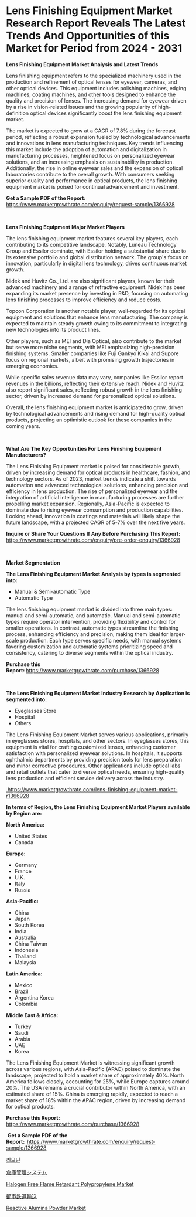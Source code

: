 <p><h1>Lens Finishing Equipment Market Research Report Reveals The Latest Trends And Opportunities of this Market for Period from 2024 - 2031</h1></p><p><strong>Lens Finishing Equipment Market Analysis and Latest Trends</strong></p>
<p><p>Lens finishing equipment refers to the specialized machinery used in the production and refinement of optical lenses for eyewear, cameras, and other optical devices. This equipment includes polishing machines, edging machines, coating machines, and other tools designed to enhance the quality and precision of lenses. The increasing demand for eyewear driven by a rise in vision-related issues and the growing popularity of high-definition optical devices significantly boost the lens finishing equipment market.</p><p>The market is expected to grow at a CAGR of 7.8% during the forecast period, reflecting a robust expansion fueled by technological advancements and innovations in lens manufacturing techniques. Key trends influencing this market include the adoption of automation and digitalization in manufacturing processes, heightened focus on personalized eyewear solutions, and an increasing emphasis on sustainability in production. Additionally, the rise in online eyewear sales and the expansion of optical laboratories contribute to the overall growth. With consumers seeking superior quality and performance in optical products, the lens finishing equipment market is poised for continual advancement and investment.</p></p>
<p><strong>Get a Sample PDF of the Report:&nbsp;</strong> <a href="https://www.marketgrowthrate.com/enquiry/request-sample/1366928">https://www.marketgrowthrate.com/enquiry/request-sample/1366928</a></p>
<p>&nbsp;</p>
<p><strong>Lens Finishing Equipment Major Market Players</strong></p>
<p><p>The lens finishing equipment market features several key players, each contributing to its competitive landscape. Notably, Luneau Technology Group and Essilor dominate, with Essilor holding a substantial share due to its extensive portfolio and global distribution network. The group's focus on innovation, particularly in digital lens technology, drives continuous market growth.</p><p>Nidek and Huvitz Co., Ltd. are also significant players, known for their advanced machinery and a range of refractive equipment. Nidek has been expanding its market presence by investing in R&D, focusing on automating lens finishing processes to improve efficiency and reduce costs.</p><p>Topcon Corporation is another notable player, well-regarded for its optical equipment and solutions that enhance lens manufacturing. The company is expected to maintain steady growth owing to its commitment to integrating new technologies into its product lines.</p><p>Other players, such as MEI and Dia Optical, also contribute to the market but serve more niche segments, with MEI emphasizing high-precision finishing systems. Smaller companies like Fuji Gankyo Kikai and Supore focus on regional markets, albeit with promising growth trajectories in emerging economies.</p><p>While specific sales revenue data may vary, companies like Essilor report revenues in the billions, reflecting their extensive reach. Nidek and Huvitz also report significant sales, reflecting robust growth in the lens finishing sector, driven by increased demand for personalized optical solutions.</p><p>Overall, the lens finishing equipment market is anticipated to grow, driven by technological advancements and rising demand for high-quality optical products, projecting an optimistic outlook for these companies in the coming years.</p></p>
<p>&nbsp;</p>
<p><strong>What Are The Key Opportunities For Lens Finishing Equipment Manufacturers?</strong></p>
<p><p>The Lens Finishing Equipment market is poised for considerable growth, driven by increasing demand for optical products in healthcare, fashion, and technology sectors. As of 2023, market trends indicate a shift towards automation and advanced technological solutions, enhancing precision and efficiency in lens production. The rise of personalized eyewear and the integration of artificial intelligence in manufacturing processes are further propelling market expansion. Regionally, Asia-Pacific is expected to dominate due to rising eyewear consumption and production capabilities. Looking ahead, innovation in coatings and materials will likely shape the future landscape, with a projected CAGR of 5-7% over the next five years.</p></p>
<p><strong>Inquire or Share Your Questions If Any Before Purchasing This Report:</strong> <a href="https://www.marketgrowthrate.com/enquiry/pre-order-enquiry/1366928">https://www.marketgrowthrate.com/enquiry/pre-order-enquiry/1366928</a></p>
<p>&nbsp;</p>
<p><strong>Market Segmentation</strong></p>
<p><strong>The Lens Finishing Equipment Market Analysis by types is segmented into:</strong></p>
<p><ul><li>Manual & Semi-automatic Type</li><li>Automatic Type</li></ul></p>
<p><p>The lens finishing equipment market is divided into three main types: manual and semi-automatic, and automatic. Manual and semi-automatic types require operator intervention, providing flexibility and control for smaller operations. In contrast, automatic types streamline the finishing process, enhancing efficiency and precision, making them ideal for larger-scale production. Each type serves specific needs, with manual systems favoring customization and automatic systems prioritizing speed and consistency, catering to diverse segments within the optical industry.</p></p>
<p><strong>Purchase this Report:&nbsp;</strong><a href="https://www.marketgrowthrate.com/purchase/1366928">https://www.marketgrowthrate.com/purchase/1366928</a></p>
<p>&nbsp;</p>
<p><strong>The Lens Finishing Equipment Market Industry Research by Application is segmented into:</strong></p>
<p><ul><li>Eyeglasses Store</li><li>Hospital</li><li>Others</li></ul></p>
<p><p>The Lens Finishing Equipment Market serves various applications, primarily in eyeglasses stores, hospitals, and other sectors. In eyeglasses stores, this equipment is vital for crafting customized lenses, enhancing customer satisfaction with personalized eyewear solutions. In hospitals, it supports ophthalmic departments by providing precision tools for lens preparation and minor corrective procedures. Other applications include optical labs and retail outlets that cater to diverse optical needs, ensuring high-quality lens production and efficient service delivery across the industry.</p></p>
<p><a href="https://www.marketgrowthrate.com/lens-finishing-equipment-market-r1366928">&nbsp;https://www.marketgrowthrate.com/lens-finishing-equipment-market-r1366928</a></p>
<p><strong>In terms of Region, the Lens Finishing Equipment Market Players available by Region are:</strong></p>
<p>
    <p> <strong> North America: </strong>
        <ul>
            <li>United States</li>
            <li>Canada</li>
        </ul>
        </p> 
    <p> <strong> Europe: </strong>
        <ul>
            <li>Germany</li>
            <li>France</li>
            <li>U.K.</li>
            <li>Italy</li>
            <li>Russia</li>
        </ul>
        </p> 
    <p> <strong> Asia-Pacific: </strong>
        <ul>
            <li>China</li>
            <li>Japan</li>
            <li>South Korea</li>
            <li>India</li>
            <li>Australia</li>
            <li>China Taiwan</li>
            <li>Indonesia</li>
            <li>Thailand</li>
            <li>Malaysia</li>
        </ul>
        </p> 
    <p> <strong> Latin America: </strong>
        <ul>
            <li>Mexico</li>
            <li>Brazil</li>
            <li>Argentina Korea</li>
            <li>Colombia</li>
        </ul>
        </p> 
    <p> <strong> Middle East & Africa: </strong>
        <ul>
            <li>Turkey</li>
            <li>Saudi</li>
            <li>Arabia</li>
            <li>UAE</li>
            <li>Korea</li>
        </ul>
    </p>
    </p>
<p><p>The Lens Finishing Equipment Market is witnessing significant growth across various regions, with Asia-Pacific (APAC) poised to dominate the landscape, projected to hold a market share of approximately 40%. North America follows closely, accounting for 25%, while Europe captures around 20%. The USA remains a crucial contributor within North America, with an estimated share of 15%. China is emerging rapidly, expected to reach a market share of 18% within the APAC region, driven by increasing demand for optical products.</p></p>
<p><strong>Purchase this Report: </strong><a href="https://www.marketgrowthrate.com/purchase/1366928">https://www.marketgrowthrate.com/purchase/1366928</a></p>
<p>&nbsp;<strong>Get a Sample PDF of the Report:&nbsp;&nbsp;</strong><a href="https://www.marketgrowthrate.com/enquiry/request-sample/1366928">https://www.marketgrowthrate.com/enquiry/request-sample/1366928</a></p>
<p><strong></strong></p>
<p><p><a href="https://medium.com/@lawrencemendoza2023/%EB%8B%A4%EC%9D%8C-%EB%AC%B8%EC%9E%A5%EC%9D%84-%ED%95%9C%EA%B5%AD%EC%96%B4%EB%A1%9C-%EB%B2%88%EC%97%AD%ED%95%98%EB%A9%B4-%EB%8B%A4%EC%9D%8C%EA%B3%BC-%EA%B0%99%EC%8A%B5%EB%8B%88%EB%8B%A4-%EB%A6%AC%EB%AA%A8%EB%8B%8C-%EC%8B%9C%EC%9E%A5%EC%9D%98-%EC%83%88%EB%A1%9C%EC%9A%B4-%EC%8B%9C%EC%9E%A5-%EB%8F%99%ED%96%A5%EC%9D%80-%EB%AC%B4%EC%97%87%EC%9D%B8%EA%B0%80-7b91f5e8d6c9?postPublishedType=repub">리모닌</a></p><p><a href="https://medium.com/@alexxis.gm/%E3%82%B0%E3%83%AD%E3%83%BC%E3%83%90%E3%83%AB%E3%83%9E%E3%83%BC%E3%82%B1%E3%83%83%E3%83%88%E3%83%91%E3%83%AB%E3%82%B9-2024%E5%B9%B4%E3%81%8B%E3%82%892031%E5%B9%B4%E3%81%BE%E3%81%A7%E3%81%AE%E5%80%89%E5%BA%AB%E7%AE%A1%E7%90%86%E3%82%B7%E3%82%B9%E3%83%86%E3%83%A0%E5%B8%82%E5%A0%B4%E3%81%AB%E3%81%8A%E3%81%91%E3%82%8B%E3%83%88%E3%83%AC%E3%83%B3%E3%83%89%E3%81%A8%E6%88%90%E9%95%B7%E5%88%86%E6%9E%90%E3%81%AE%E4%BA%88%E6%B8%AC-45a4b4a39f90">倉庫管理システム</a></p><p><a href="https://issuu.com/reportprime-2/docs/halogen-free-flame-retardant-polypr_f74f252b50eadf">Halogen Free Flame Retardant Polypropylene Market</a></p><p><a href="https://medium.com/@allanwarjri/%E3%82%B0%E3%83%AD%E3%83%BC%E3%83%90%E3%83%AB%E3%83%9E%E3%83%BC%E3%82%B1%E3%83%83%E3%83%88%E3%83%91%E3%83%AB%E3%82%B9-2024%E5%B9%B4%E3%81%8B%E3%82%892031%E5%B9%B4%E3%81%BE%E3%81%A7%E3%81%AE%E9%83%BD%E5%B8%82%E9%89%84%E9%81%93%E8%BC%B8%E9%80%81%E5%B8%82%E5%A0%B4%E3%81%AB%E3%81%8A%E3%81%91%E3%82%8B%E3%83%88%E3%83%AC%E3%83%B3%E3%83%89%E3%81%A8%E6%88%90%E9%95%B7%E5%88%86%E6%9E%90%E3%81%AE%E4%BA%88%E6%B8%AC-15245b1db645">都市鉄道輸送</a></p><p><a href="https://github.com/dringals/Market-Research-Report-List-6/blob/main/reactive-alumina-powder-market.md">Reactive Alumina Powder Market</a></p></p>